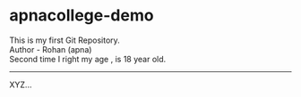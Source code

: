 # apnacollege-demo
This is my first Git Repository.
<br/>
Author - Rohan (apna)
<br/>
Second time I right my age , is 18 year old.
<hr/>
XYZ...


